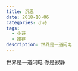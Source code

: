 ```yaml
---
title: 沉思
date: 2018-10-06
categories: 小诗
tags:
  - 小诗
  - 推荐
description: 世界是一道闪电
---
```


世界是一道闪电
你是寂静